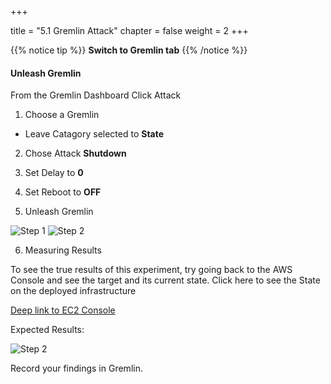 +++

title = "5.1 Gremlin Attack"
chapter = false
weight = 2
+++

{{% notice tip %}}
__Switch to Gremlin tab__
{{% /notice %}}

#### Unleash Gremlin


From the Gremlin Dashboard Click Attack

1. Choose a Gremlin 
 - Leave Catagory selected to __State__

2. Chose Attack __Shutdown__

3. Set Delay to __0__

4. Set Reboot to __OFF__

5. Unleash Gremlin

![Step 1](/images/lab5/unleash_gremlin.png)
![Step 2](/images/lab5/attack_complete.png)

6. Measuring Results

To see the true results of this experiment, try going back to the AWS Console and see the target and its current state.  Click here to see the State on the deployed infrastructure 

[Deep link to EC2 Console](https://console.aws.amazon.com/ec2/v2/home?region=us-east-1#Instances:tag:Name=aws*;sort=instanceState)

Expected Results:

![Step 2](/images/lab5/ec2_down.png)

Record your findings in Gremlin.


